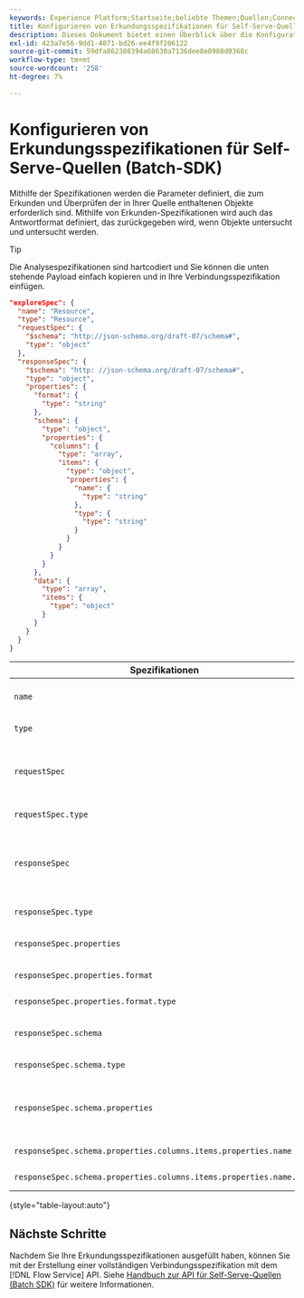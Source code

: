 ```yaml
---
keywords: Experience Platform;Startseite;beliebte Themen;Quellen;Connectoren;Quell-Connectoren;Quellen-SDK;SDK
title: Konfigurieren von Erkundungsspezifikationen für Self-Serve-Quellen (Batch-SDK)
description: Dieses Dokument bietet einen Überblick über die Konfigurationen, die Sie für die Verwendung von Self-Serve-Quellen (Batch SDK) vorbereiten müssen.
exl-id: 423a7e56-9dd1-4071-bd26-ee4f9f206122
source-git-commit: 59dfa862388394a68630a7136dee8e8988d0368c
workflow-type: tm+mt
source-wordcount: '258'
ht-degree: 7%

---
```


# Konfigurieren von Erkundungsspezifikationen für Self-Serve-Quellen (Batch-SDK)

Mithilfe der Spezifikationen werden die Parameter definiert, die zum Erkunden und Überprüfen der in Ihrer Quelle enthaltenen Objekte erforderlich sind. Mithilfe von Erkunden-Spezifikationen wird auch das Antwortformat definiert, das zurückgegeben wird, wenn Objekte untersucht und untersucht werden.

>[!TIP]
>
>Die Analysespezifikationen sind hartcodiert und Sie können die unten stehende Payload einfach kopieren und in Ihre Verbindungsspezifikation einfügen.

```json
"exploreSpec": {
  "name": "Resource",
  "type": "Resource",
  "requestSpec": {
    "$schema": "http://json-schema.org/draft-07/schema#",
    "type": "object"
  },
  "responseSpec": {
    "$schema": "http: //json-schema.org/draft-07/schema#",
    "type": "object",
    "properties": {
      "format": {
        "type": "string"
      },
      "schema": {
        "type": "object",
        "properties": {
          "columns": {
            "type": "array",
            "items": {
              "type": "object",
              "properties": {
                "name": {
                  "type": "string"
                },
                "type": {
                  "type": "string"
                }
              }
            }
          }
        }
      },
      "data": {
        "type": "array",
        "items": {
          "type": "object"
        }
      }
    }
  }
}
```

| Spezifikationen | Beschreibung | Beispiel |
| --- | --- | --- |
| `name` | Definiert den Namen oder die Kennung der Analysespezifikation. | `Resource` |
| `type` | Definiert den Typ der Analysespezifikation. | `Resource` |
| `requestSpec` | Enthält die Parameter, die zum Erkunden von Objekten in der Verbindung erforderlich sind. |
| `requestSpec.type` | Definiert den Datentyp der Anforderungsspezifikation. | `object` |
| `responseSpec` | Enthält die Parameter, die das Format der Antwortnachricht definieren, die bei einem Erkundungsaufruf zurückgegeben wird. |
| `responseSpec.type` | Definiert den Datentyp der Antwortspezifikation. | `object` |
| `responseSpec.properties` | Enthält Informationen zur Formatierung der Antwortnachricht. |
| `responseSpec.properties.format` | Definiert die Formatierung des Antwortschemas. | `object` |
| `responseSpec.properties.format.type` | Definiert den Datentyp von Eigenschaften. | `string` |
| `responseSpec.schema` | Enthält Informationen zur Formatierung des Antwortschemas. |
| `responseSpec.schema.type` | Definiert den Datentyp des Schemas. | `object` |
| `responseSpec.schema.properties` | Enthält Informationen zu den Spalten, dem Typ und den Elementen, die in einem Schema gespeichert sind. |
| `responseSpec.schema.properties.columns.items.properties.name` | Zeigt den Namen der Datei an. |
| `responseSpec.schema.properties.columns.items.properties.name.type` | Definiert den Datentyp des Dateinamens. | `string` |

{style=&quot;table-layout:auto&quot;}

## Nächste Schritte

Nachdem Sie Ihre Erkundungsspezifikationen ausgefüllt haben, können Sie mit der Erstellung einer vollständigen Verbindungsspezifikation mit dem [!DNL Flow Service] API. Siehe [Handbuch zur API für Self-Serve-Quellen (Batch SDK)](../api/api-overview.md) für weitere Informationen.
